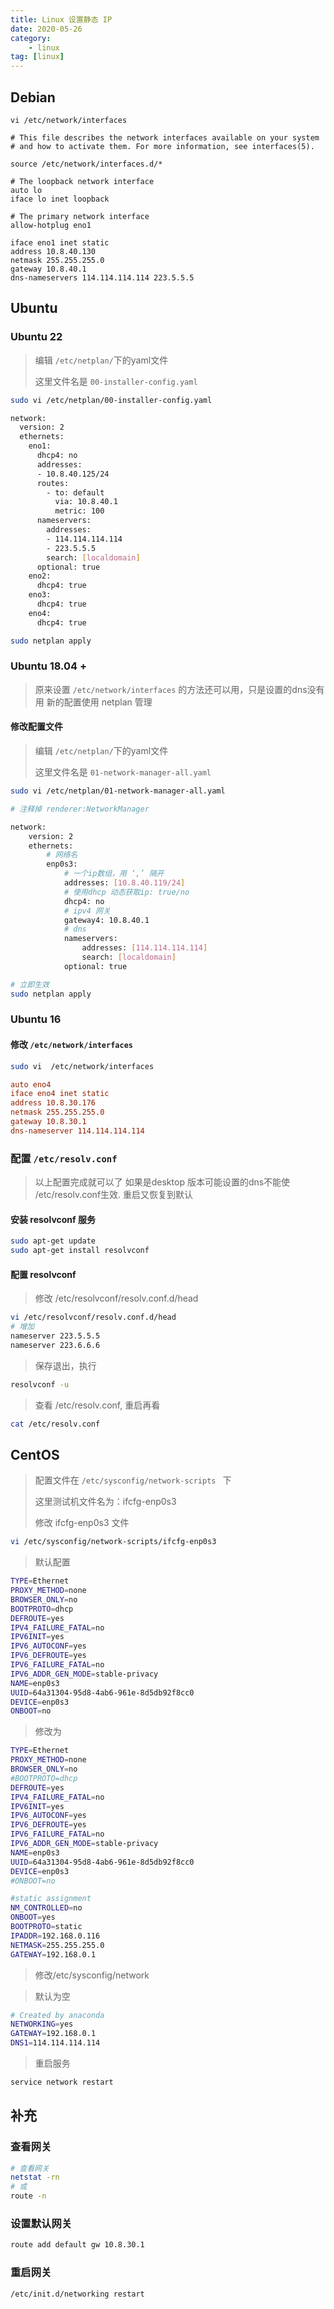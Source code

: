 ```yaml
---
title: Linux 设置静态 IP
date: 2020-05-26
category: 
    - linux
tag: [linux]
---
```




## Debian

```shell
vi /etc/network/interfaces

# This file describes the network interfaces available on your system
# and how to activate them. For more information, see interfaces(5).

source /etc/network/interfaces.d/*

# The loopback network interface
auto lo
iface lo inet loopback

# The primary network interface
allow-hotplug eno1

iface eno1 inet static
address 10.8.40.130
netmask 255.255.255.0
gateway 10.8.40.1
dns-nameservers 114.114.114.114 223.5.5.5

```



## Ubuntu 

### Ubuntu 22

> 编辑 `/etc/netplan/`下的yaml文件
>
> 这里文件名是 `00-installer-config.yaml`

```bash
sudo vi /etc/netplan/00-installer-config.yaml

network:
  version: 2
  ethernets:
    eno1:
      dhcp4: no
      addresses:
      - 10.8.40.125/24
      routes:
        - to: default
          via: 10.8.40.1
          metric: 100      
      nameservers:
        addresses:
        - 114.114.114.114
        - 223.5.5.5
        search: [localdomain]
      optional: true
    eno2:
      dhcp4: true
    eno3:
      dhcp4: true
    eno4:
      dhcp4: true

sudo netplan apply
```

### Ubuntu 18.04 +

> 原来设置 `/etc/network/interfaces` 的方法还可以用，只是设置的dns没有用
> 新的配置使用 netplan 管理

#### 修改配置文件

> 编辑 `/etc/netplan/`下的yaml文件
>
> 这里文件名是 `01-network-manager-all.yaml`

```bash
sudo vi /etc/netplan/01-network-manager-all.yaml

# 注释掉 renderer:NetworkManager

network:
	version: 2
	ethernets: 
		# 网络名
		enp0s3:
			# 一个ip数组，用 ‘,’ 隔开
			addresses: [10.8.40.119/24]
			# 使用dhcp 动态获取ip: true/no
			dhcp4: no
			# ipv4 网关
			gateway4: 10.8.40.1
			# dns
			nameservers: 
				addresses: [114.114.114.114]
				search: [localdomain]
			optional: true

# 立即生效
sudo netplan apply
```

### Ubuntu 16 
####  修改 `/etc/network/interfaces`

``` bash
sudo vi  /etc/network/interfaces
```

<!--more-->

``` ini
auto eno4
iface eno4 inet static
address 10.8.30.176
netmask 255.255.255.0
gateway 10.8.30.1
dns-nameserver 114.114.114.114
```




### 配置 `/etc/resolv.conf`
> 以上配置完成就可以了
> 如果是desktop 版本可能设置的dns不能使 /etc/resolv.conf生效. 重启又恢复到默认

#### 安装 resolvconf 服务

```bash
sudo apt-get update
sudo apt-get install resolvconf
```

#### 配置 resolvconf

> 修改 /etc/resolvconf/resolv.conf.d/head

```bash
vi /etc/resolvconf/resolv.conf.d/head
# 增加
nameserver 223.5.5.5
nameserver 223.6.6.6
```

> 保存退出，执行

```bash
resolvconf -u
```

> 查看 /etc/resolv.conf, 重启再看

```bash
cat /etc/resolv.conf
```

## CentOS

>
>配置文件在 `/etc/sysconfig/network-scripts ` 下
>
>这里测试机文件名为：ifcfg-enp0s3
>
>修改 ifcfg-enp0s3 文件

```bash
vi /etc/sysconfig/network-scripts/ifcfg-enp0s3
```

> 默认配置

```bash
TYPE=Ethernet
PROXY_METHOD=none
BROWSER_ONLY=no
BOOTPROTO=dhcp
DEFROUTE=yes
IPV4_FAILURE_FATAL=no
IPV6INIT=yes
IPV6_AUTOCONF=yes
IPV6_DEFROUTE=yes
IPV6_FAILURE_FATAL=no
IPV6_ADDR_GEN_MODE=stable-privacy
NAME=enp0s3
UUID=64a31304-95d8-4ab6-961e-8d5db92f8cc0
DEVICE=enp0s3
ONBOOT=no
```

> 修改为

```bash
TYPE=Ethernet
PROXY_METHOD=none
BROWSER_ONLY=no
#BOOTPROTO=dhcp
DEFROUTE=yes
IPV4_FAILURE_FATAL=no
IPV6INIT=yes
IPV6_AUTOCONF=yes
IPV6_DEFROUTE=yes
IPV6_FAILURE_FATAL=no
IPV6_ADDR_GEN_MODE=stable-privacy
NAME=enp0s3
UUID=64a31304-95d8-4ab6-961e-8d5db92f8cc0
DEVICE=enp0s3
#ONBOOT=no

#static assignment
NM_CONTROLLED=no
ONBOOT=yes
BOOTPROTO=static
IPADDR=192.168.0.116
NETMASK=255.255.255.0
GATEWAY=192.168.0.1

```


> 修改/etc/sysconfig/network

> 默认为空

```bash
# Created by anaconda
NETWORKING=yes
GATEWAY=192.168.0.1
DNS1=114.114.114.114
```

> 重启服务

```bash
service network restart
```

## 补充

### 查看网关

```bash
# 查看网关
netstat -rn 
# 或
route -n

```

### 设置默认网关
``` bash
route add default gw 10.8.30.1
```

### 重启网关
``` bash
/etc/init.d/networking restart
```

